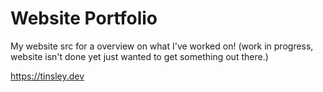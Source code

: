 # Website Portfolio
My website src for a overview on what I've worked on!
(work in progress, website isn't done yet just wanted to get something out there.)

https://tinsley.dev
